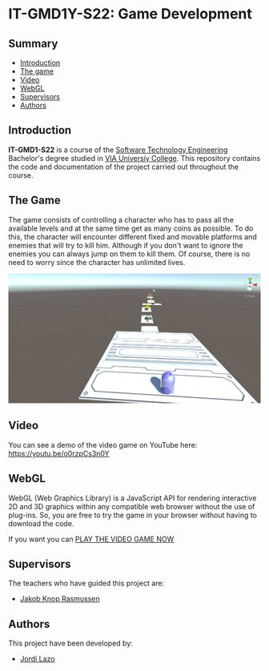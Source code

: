 # IT-GMD1Y-S22: Game Development

## Summary
  - [Introduction](#introduction)
  - [The game](#the-game)
  - [Video](#video)
  - [WebGL](#webgl)
  - [Supervisors](#supervisors)
  - [Authors](#authors)

## Introduction
**IT-GMD1-S22** is a course of the [Software Technology Engineering](https://en.via.dk/programmes/bachelor/software-technology-engineering) Bachelor's degree studied in [VIA Universiy College](https://en.via.dk/).
This repository contains the code and documentation of the project carried out throughout the course.

## The Game
The game consists of controlling a character who has to pass all the available levels and at the same time get as many coins as possible. To do this, the character will encounter different fixed and movable platforms and enemies that will try to kill him. Although if you don't want to ignore the enemies you can always jump on them to kill them. Of course, there is no need to worry since the character has unlimited lives.

![alt text](documentation/game_screenshot.png)

## Video
You can see a demo of the video game on YouTube here: https://youtu.be/o0rzpCs3n0Y

## WebGL
WebGL (Web Graphics Library) is a JavaScript API for rendering interactive 2D and 3D graphics within any compatible web browser without the use of plug-ins.
So, you are free to try the game in your browser without having to download the code.

If you want you can [PLAY THE VIDEO GAME NOW](https://jordilazo.itch.io/it-gmd1y-ss-jordi-lazo)

## Supervisors
The teachers who have guided this project are:
- [Jakob Knop Rasmussen](https://github.com/KasperKnop)

## Authors
This project have been developed by:
- [Jordi Lazo](https://github.com/JordiLazo)

